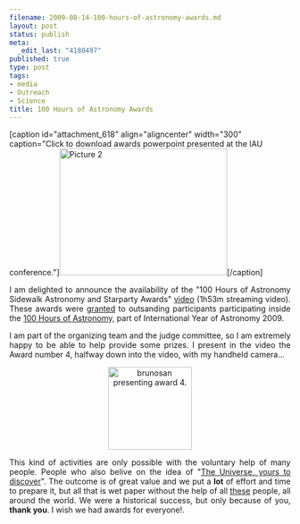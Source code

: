 ```yaml
--- 
filename: 2009-08-14-100-hours-of-astronomy-awards.md
layout: post
status: publish
meta: 
  _edit_last: "4180497"
published: true
type: post
tags: 
- media
- Outreach
- Science
title: 100 Hours of Astronomy Awards
---
```

[caption id="attachment_618" align="aligncenter" width="300" caption="Click to download awards powerpoint presented at the IAU conference."]<a href="http://nasonurb.files.wordpress.com/2009/08/100ha-awards.ppt"><img class="size-medium wp-image-618" title="Picture 2" src="http://nasonurb.files.wordpress.com/2009/08/picture-2.png?w=300" alt="Picture 2" width="300" height="227" /></a>[/caption]
<p style="text-align:justify;">I am delighted to announce the availability of the "100 Hours of Astronomy Sidewalk Astronomy and Starparty Awards" <a href="http://www.video.rnp.br/overmedia/VisualizarVideo.do?_InstanceIdentifier=0&amp;_EntityIdentifier=rnpJi9ldP_k-5Rl0gdMV_7G9YYpaho6TA1SO4CYChdSBjU.">video</a> (1h53m streaming video). These awards were <a href="http://www.100hoursofastronomy.org/component/content/article/34-site-navigation/253-award-winners">granted</a> to outsanding participants participating inside the <a href="http://www.100hoursofastronomy.org/">100 Hours of Astronom</a>y, part of International Year of Astronomy 2009.</p>
<p style="text-align:justify;">I am part of the organizing team and the judge committee, so I am extremely happy to be able to help provide some prizes. I present in the video the Award number 4, halfway down into the video, with my handheld camera...</p>
<p style="text-align:center;"><a href="http://www.video.rnp.br/overmedia/VisualizarVideo.do?_InstanceIdentifier=0&amp;_EntityIdentifier=rnpJi9ldP_k-5Rl0gdMV_7G9YYpaho6TA1SO4CYChdSBjU."><img class="size-thumbnail wp-image-621 aligncenter" title="brunosan presenting award 4." src="http://nasonurb.files.wordpress.com/2009/08/picture-3.png?w=150" alt="brunosan presenting award 4." width="150" height="148" /></a></p>
<p style="text-align:justify;">This kind of activities are only possible with the voluntary help of many people. People who also belive on the idea of "<a href="http://www.astronomy2009.org/">The Universe, yours to discover</a>". The outcome is of great value and we put a <strong>lot</strong> of effort and time to prepare it, but all that is wet paper without the help of all <a href="http://www.100hoursofastronomy.org/component/eventlist/eventsmap">these</a> people, all around the world. We were a historical success, but only because of you, <strong>thank you</strong>. I wish we had awards for everyone!.</p>
